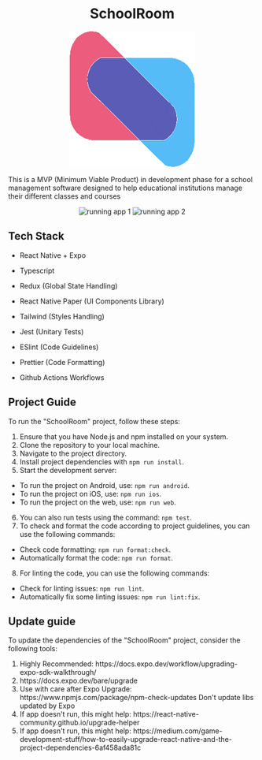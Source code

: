 <h1 id="schoolroom" align="center">SchoolRoom</h1>
<p align="center">
  <img src="https://raw.githubusercontent.com/gemanepa/rn-schoolroom/dev/assets/logo.png" alt="logo" >
</p>

<p>This is a MVP (Minimum Viable Product) in development phase for a school management software designed to help educational institutions manage their different classes and courses</p>
<p align="center">
  <img src="https://raw.githubusercontent.com/gemanepa/rn-schoolroom/dev/assets/readme/1.gif" alt="running app 1" width="300">
  <img src="https://raw.githubusercontent.com/gemanepa/rn-schoolroom/dev/assets/readme/2.gif" alt="running app 2" width="300">
</p>
<h2 id="tech-stack">Tech Stack</h2>
<ul>
<li><p>React Native + Expo</p></li>
<li><p>Typescript</p></li>
<li><p>Redux (Global State Handling)</p></li>
<li><p>React Native Paper (UI Components Library)</p></li>
<li><p>Tailwind (Styles Handling)</p></li>
<li><p>Jest (Unitary Tests)</p></li>
<li><p>ESlint (Code Guidelines)</p></li>
<li><p>Prettier (Code Formatting)</p></li>
<li><p>Github Actions Workflows</p></li>
</ul>

<h2 id="project-guide">Project Guide</h2>
<p>To run the "SchoolRoom" project, follow these steps:</p>
<ol>
<li>Ensure that you have Node.js and npm installed on your system.</li>
<li>Clone the repository to your local machine.</li>
<li>Navigate to the project directory.</li>
<li>Install project dependencies with <code>npm run install</code>.</li>
<li>Start the development server:</li>
</ol>
<ul>
<li>To run the project on Android, use: <code>npm run android</code>.</li>
<li>To run the project on iOS, use: <code>npm run ios</code>.</li>
<li>To run the project on the web, use: <code>npm run web</code>.</li>
</ul>
<ol start="6">
<li>You can also run tests using the command: <code>npm test</code>.</li>
<li>To check and format the code according to project guidelines, you can use the following commands:</li>
</ol>
<ul>
<li>Check code formatting: <code>npm run format:check</code>.</li>
<li>Automatically format the code: <code>npm run format</code>.</li>
</ul>
<ol start="8">
<li>For linting the code, you can use the following commands:</li>
</ol>
<ul>
<li>Check for linting issues: <code>npm run lint</code>.</li>
<li>Automatically fix some linting issues: <code>npm run lint:fix</code>.</li>
</ul>

<h2 id="project-guide">Update guide</h2>
<p>To update the dependencies of the "SchoolRoom" project, consider the following tools:</p>
<ol>
<li>Highly Recommended: https://docs.expo.dev/workflow/upgrading-expo-sdk-walkthrough/</li>
<li>https://docs.expo.dev/bare/upgrade</li>
<li>Use with care after Expo Upgrade: https://www.npmjs.com/package/npm-check-updates Don't update libs updated by Expo</li>
<li>If app doesn't run, this might help: https://react-native-community.github.io/upgrade-helper</li>
<li>If app doesn't run, this might help: https://medium.com/game-development-stuff/how-to-easily-upgrade-react-native-and-the-project-dependencies-6af458ada81c</li>
</ol>
